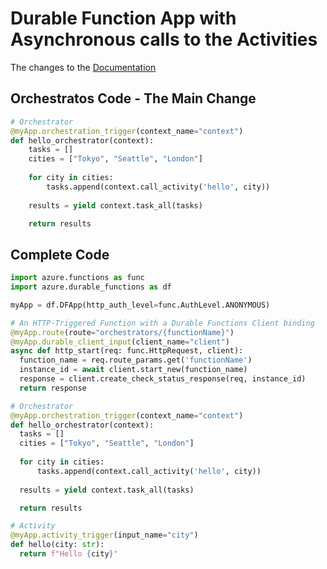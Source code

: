 # Durable Function App with Asynchronous calls to the Activities 

The changes to the [Documentation]([url](https://learn.microsoft.com/en-us/azure/azure-functions/durable/quickstart-python-vscode?tabs=windows%2Cazure-cli-set-indexing-flag&pivots=python-mode-decorators))

## Orchestratos Code - The Main Change

```python
# Orchestrator
@myApp.orchestration_trigger(context_name="context")
def hello_orchestrator(context):
    tasks = []
    cities = ["Tokyo", "Seattle", "London"]
    
    for city in cities:
        tasks.append(context.call_activity('hello', city))
    
    results = yield context.task_all(tasks)

    return results
```

## Complete Code

  ```python
import azure.functions as func
import azure.durable_functions as df

myApp = df.DFApp(http_auth_level=func.AuthLevel.ANONYMOUS)

# An HTTP-Triggered Function with a Durable Functions Client binding
@myApp.route(route="orchestrators/{functionName}")
@myApp.durable_client_input(client_name="client")
async def http_start(req: func.HttpRequest, client):
    function_name = req.route_params.get('functionName')
    instance_id = await client.start_new(function_name)
    response = client.create_check_status_response(req, instance_id)
    return response

# Orchestrator
@myApp.orchestration_trigger(context_name="context")
def hello_orchestrator(context):
    tasks = []
    cities = ["Tokyo", "Seattle", "London"]
    
    for city in cities:
        tasks.append(context.call_activity('hello', city))
    
    results = yield context.task_all(tasks)

    return results

# Activity
@myApp.activity_trigger(input_name="city")
def hello(city: str):
    return f"Hello {city}"
```
